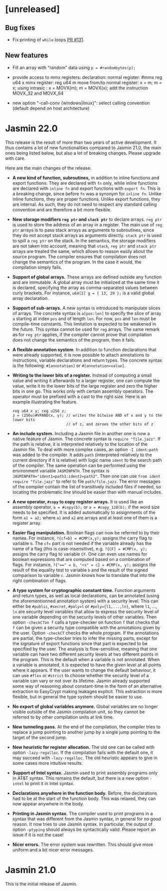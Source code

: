 
# [unreleased]

## Bug fixes

- Fix printing of `while` loops [PR #131](https://github.com/jasmin-lang/jasmin/pull/131).

## New features

- Fill an array with “random” data using `p = #randombytes(p);`

- provide access to mmx registers:
	declaration:
	  normal register:  #mmx reg u64 x
	  mmx    register:       reg u64 m
	move from/to normal register: x = m; m = x;
	             using intrasic : x = MOVX(m); m = MOVX(x);
	add the instruction MOVX_32 and MOVX_64

- new option
	"-call-conv {windows|linux}": select calling convention (default depend on host architecture)

# Jasmin 22.0

This release is the result of more than two years of active development. It thus
contains a lot of new functionalities compared to Jasmin 21.0, the main ones
being listed below, but also a lot of breaking changes. Please upgrade with
care.

Here are the main changes of the release.
- **A new kind of function, subroutines,** in addition to inline functions and
  export functions. They are declared with `fn` only, while inline functions are
  declared with `inline fn` and export functions with `export fn`. This is a
  breaking change, since before `fn` was a synonym for `inline fn`. Unlike
  inline functions, they are proper functions. Unlike export functions, they are
  internal. As such, they do not need to respect any standard calling convention
  and are therefore a bit more flexible.

- **New storage modifiers `reg ptr` and `stack ptr`** to declare arrays.
  `reg ptr` is used to store the address of an array in a register. The
   main use of `reg ptr` arrays is to pass stack arrays as arguments to
   subroutines, since they do not accept stack arrays as arguments
  directly. `stack ptr` is used to spill a `reg ptr` on the stack. In the
  semantics, the storage modifiers are not taken into account, meaning that
  `stack`, `reg ptr` and `stack ptr` arrays are treated the same, which allows
  to reason easily about the source program. The compiler ensures that
  compilation does not change the semantics of the program. In the case it
  would, the compilation simply fails.

- **Support of global arrays.** These arrays are defined outside any function
  and are immutable. A global array must be initialized at the same time it is
  declared, specifying the array as comma-separated values between curly
  brackets. For instance, `u64[2] g = { 13, 29 };` is a valid global array
  declaration.

- **Support of sub-arrays.** A new syntax is introduced to manipulate slices of
  arrays. The concrete syntax is `a[pos:len]` to specify the slice of array `a`
  starting at index `pos` and of length `len`. For now, `pos` and `len` must be
  compile-time constants. This limitation is expected to be weakened in the
  future. This syntax cannot be used for `reg` arrays. The same remark as for
  `reg ptr` applies, if the compiler cannot prove that compilation does not
  change the semantics of the program, then it fails.

- **A flexible annotation system**. In addition to function declarations that
  were already supported, it is now possible to attach annotations
  to instructions, variable declarations and return types. The concrete syntax
  is the following: `#[annotation]` or `#[annotation=value]`.

- **Writing to the lower bits of a register.** Instead of computing a small
  value and writing it afterwards to a larger register, one can compute the
  value, write it to the lower bits of the large register and zero the higher
  bits in one go. This works only with certain assembly operators. The operator
  must be prefixed with a cast to the right size. Here is an example
  illustrating the feature.
  ```
  reg u64 x y; reg u256 z;
  z = (256u)#VPAND(x, y); // writes the bitwise AND of x and y to the lower bits
                          // of z, and zeroes the other bits of z
  ```

- **An include system.** Including a Jasmin file in another one is now a native
  feature of Jasmin. The concrete syntax is `require "file.jazz"`. If the path
  is relative, it is interpreted relatively to the location of the Jasmin file.
  To deal with more complex cases, an option `-I ident:path` was added to the
  compiler. It adds `path` (interpreted relatively to the current directory if
  it is relative) with logic name `ident` to the search path of the compiler.
  The same operation can be performed using the environment variable
  `JASMINPATH`. The syntax is `JASMINPATH="ident1=path1:ident2=path2"`.
  Then one can use `from ident require "file.jazz"` to refer to file
  `path/file.jazz`. The error messages of the compiler contain the list of
  transitively included files if needed, so locating the problematic line should
  be easier than with manual includes.

- **A new operator, `#copy` to copy register arrays.** It is used like an
  assembly operator, `a = #copy(b);` or `a = #copy_128(b);` if the word size
  needs to be specified. It is added automatically to assignments of the form
  `a1 = a2;` where `a1` and `a2` are arrays and at least one of them is a
  register array.

- **Easier flag manipulation.** Boolean flags can now be referred to by their
  names. For instance, `?{cf=b} = #CMP(x,y);` assigns the carry flag to variable
  `b`. The `cf=` part is not needed if the variable already has the name of a
  flag (this is case-insensitive), e.g. `?{CF} = #CMP(x, y);` assigns the carry
  flag to variable `CF`. One can even use names for boolean expressions that are
  computed based on a combination of flags. For instance,
  `?{"==" = b, "<s" = c} = #CMP(x, y);` assigns the result of the equality test
  to variable `b` and the result of the signed comparison to variable `c`.
  Jasmin knows how to translate that into the right combination of flags.

- **A type system for cryptographic constant time.** Function arguments and
  return types, as well as local declarations, can be annotated (using the
  aforementionned annotation system) with a security level. This can either be
  `#public`, `#secret`, `#poly=l` or `#poly={l1,...,ln}`, where `l1`, ..., `ln`
  are security level variables that allow to express the security level of one
  variable depending on the security levels of other variables. Then option
  `-checkCTon f` calls a type-checker on function `f` that checks that `f` can
  be given a security type compatible with the annotations given by the user.
  Option `-checkCT` checks the whole program. If the annotations are partial,
  the type-checker tries to infer the missing parts, except for the signature of
  export functions since that part is expected to be specified by the user. The
  analysis is flow-sensitive, meaning that one variable can have two different
  security levels at two different points in the program. This is the default
  when a variable is not annotated. When a variable is annotated, it is expected
  to have the given level at all points where it appears. If the user wants to
  change the default behaviour, it can use `#flex` or `#strict` to choose
  whether the security level of a variable can vary or not over its lifetime.
  Jasmin already supported some way of reasoning about constant-time in the form
  of an alternative extraction to EasyCrypt making leakages explicit. This
  extraction is more flexible, but in general the type system should be easier
  to use.

- **No export of global variables anymore.** Global variables are no longer
  visible outside of the Jasmin compilation unit, so they cannot be referred to
  by other compilation units at link time.

- **New tunneling pass.** At the end of the compilation, the compiler tries to
  replace a jump pointing to another jump by a single jump pointing to the
  target of the second jump.

- **New heuristic for register allocation.** The old one can be called with
  option `-lazy-regalloc`. If the compilation fails with the default one, it may
  succeed with `-lazy-regalloc`. The old heuristic appears to give in some cases
  more intuitive results.

- **Support of Intel syntax.** Jasmin used to print assembly programs only in
  AT&T syntax. This remains the default, but there is a new option `-intel` to
  print it in Intel syntax.

- **Declarations anywhere in the function body.** Before, the declarations had
  to be at the start of the function body. This was relaxed, they can now appear
  anywhere in the body.

- **Printing in Jasmin syntax.** The compiler used to print programs in a syntax
  that was different from the Jasmin syntax, in general for no good reason. It
  now tries to use Jasmin syntax. In particular, the output of option `-ptyping`
  should always be syntactically valid. Please report an issue if it is not the
  case!

- **Nicer errors.** The error system was rewritten. This should give more
  uniform and a bit nicer error messages.

# Jasmin 21.0

This is the initial release of Jasmin.
